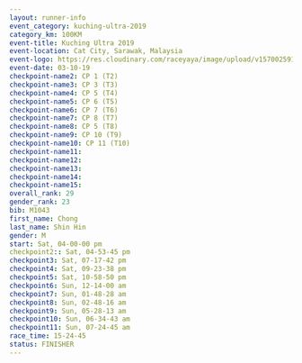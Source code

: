 ```yaml
---
layout: runner-info 
event_category: kuching-ultra-2019 
category_km: 100KM 
event-title: Kuching Ultra 2019
event-location: Cat City, Sarawak, Malaysia 
event-logo: https://res.cloudinary.com/raceyaya/image/upload/v1570025915/logo/kuching_ultra_jsvtue.jpg 
event-date: 03-10-19 
checkpoint-name2: CP 1 (T2) 
checkpoint-name3: CP 3 (T3) 
checkpoint-name4: CP 5 (T4) 
checkpoint-name5: CP 6 (T5) 
checkpoint-name6: CP 7 (T6) 
checkpoint-name7: CP 8 (T7) 
checkpoint-name8: CP 5 (T8) 
checkpoint-name9: CP 10 (T9) 
checkpoint-name10: CP 11 (T10) 
checkpoint-name11:  
checkpoint-name12: 
checkpoint-name13: 
checkpoint-name14: 
checkpoint-name15: 
overall_rank: 29
gender_rank: 23
bib: M1043
first_name: Chong
last_name: Shin Hin
gender: M
start: Sat, 04-00-00 pm
checkpoint2:: Sat, 04-53-45 pm
checkpoint3: Sat, 07-17-42 pm
checkpoint4: Sat, 09-23-38 pm
checkpoint5: Sat, 10-58-50 pm
checkpoint6: Sun, 12-14-00 am
checkpoint7: Sun, 01-48-28 am
checkpoint8: Sun, 02-48-16 am
checkpoint9: Sun, 05-28-13 am
checkpoint10: Sun, 06-34-43 am
checkpoint11: Sun, 07-24-45 am
race_time: 15-24-45
status: FINISHER
---
```

